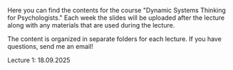 Here you can find the contents for the course "Dynamic Systems Thinking for Psychologists."
Each week the slides will be uploaded after the lecture along with any materials that are used during the lecture.

The content is organized in separate folders for each lecture. If you have questions, send me an email!

Lecture 1: 18.09.2025
